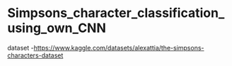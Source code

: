 # Simpsons_character_classification_using_own_CNN
dataset -https://www.kaggle.com/datasets/alexattia/the-simpsons-characters-dataset
